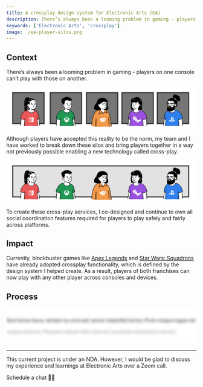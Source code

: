 ```yaml
---
title: A crossplay design system for Electronic Arts (EA)
description: There’s always been a looming problem in gaming - players on one platform can’t play with those one another. Over the years, the technology to make crossplay a reality has significantly matured.
keywords: ['Electronic Arts', 'crossplay']
image: ./ea-player-silos.png
---
```


<ProjectHeading title='A Cross-Play Future by Electronic Arts' abstract='Enabling millions of players to play with anyone, anywhere' borderBottom huge />

<ProjectSection>
  <ProjectInfo title='Timeline' abstract='Ongoing' />
  <ProjectInfo title='Company' abstract='Electronic Arts' />
  <ProjectInfo title='Role' abstract='Product designer' />
</ProjectSection>

## Context

There’s always been a looming problem in gaming - players on one console can’t play with those on another.

![Players on one console can’t play with those on another.](./ea-player-silos.png)

Although players have accepted this reality to be the norm, my team and I have worked to break down these silos and bring players together in a way not previously possible enabling a new technology called cross-play.

![With the cross-play services I co-designed, our players are able to play with any other player in the EA network.](./ea-players-with-crossplay.png)

To create these cross-play services, I co-designed and continue to own all social coordination features required for players to play safely and fairly across platforms.

## Impact

Currently, blockbuster games like [Apex Legends](https://www.ea.com/games/apex-legends/news/ea-play-announcements) and [Star Wars: Squadrons](https://www.ea.com/games/starwars/squadrons/tips-and-tricks/how-to-play-with-friends-in-star-wars-squadrons) have already adopted crossplay functionality, which is defined by the design system I helped create. As a result, players of both franchises can now play with any other player across consoles and devices.

## Process

![ ](./ea-process.png)

---

This current project is under an NDA. However, I would be glad to discuss my experience and learnings at Electronic Arts over a Zoom call.

<ButtonLink to="mailto:kristy.leung11@gmail.com?subject=Schedule%20a%20chat">Schedule a chat 👋🏽</ButtonLink>
